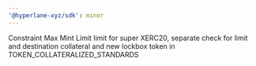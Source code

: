```yaml
---
'@hyperlane-xyz/sdk': minor
---
```


Constraint Max Mint Limit limit for super XERC20, separate check for limit and destination collateral and new lockbox token in TOKEN_COLLATERALIZED_STANDARDS
